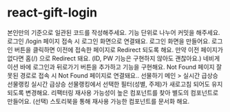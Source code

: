 # react-gift-login
본인만의 기준으로 일관된 코드를 작성해주세요.
기능 단위로 나누어 커밋을 해주세요.
로그인
/login 페이지 접속 시 로그인 화면으로 연결돼요.
로그인 화면을 만들어요.
로그인 버튼을 클릭하면 이전에 접속한 페이지로 Redirect 되도록 해요. 만약 이전 페이지가 없다면 홈(/) 으로 Redirect 돼요. (ID, PW 기능은 구현하지 않아도 괜찮아요.)
네비게이션 바에 로그인과 뒤로가기 버튼을 추가하고 기능을 구현해요.
Not Found 페이지
잘못된 경로로 접속 시 Not Found 페이지로 연결돼요..
선물하기 메인 > 실시간 급상승 선물랭킹
실시간 급상승 선물랭킹에서 선택한 필터(성별, 주제)가 새로고침 되어도 유지되도록 변경해요.
리팩터링
재사용 가능성이 높은 컴포넌트를 찾아 별도의 컴포넌트로 만들어요.
(선택) 스토리북을 통해 재사용 가능한 컴포넌트를 문서화 해요.
